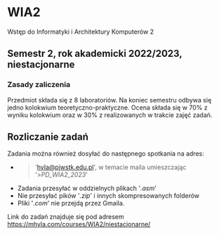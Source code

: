 # WIA2
Wstęp do Informatyki i Architektury Komputerów 2

## Semestr 2, rok akademicki 2022/2023, niestacjonarne

### Zasady zaliczenia
Przedmiot składa się z 8 laboratoriów. Na koniec semestru odbywa się jedno kolokwium teoretyczno-praktyczne. Ocena składa się w 70% z wyniku kolokwium oraz w 30% z realizowanych w trakcie zajęć zadań.

## Rozliczanie zadań
Zadania można również dosyłać do następnego spotkania na adres: 
- >'hyla@pjwstk.edu.pl', w temacie maila umieszczając '>*PD_WIA2_2023*'
- Zadania przesyłać w oddzielnych plikach '*.asm*' 
- Nie przesyłać pików '*.zip*' i innych skompresowanych folderów 
- Pliki '*.com*' nie przejdą przez Gmaila.

Link do zadań znajduje się pod adresem <https://mhyla.com/courses/WIA2/niestacjonarne/>